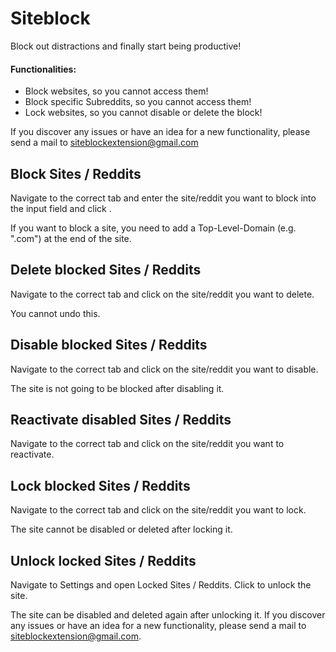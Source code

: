 # Siteblock

Block out distractions and finally start being productive!

#### Functionalities:
- Block websites, so you cannot access them!
- Block specific Subreddits, so you cannot access them!
- Lock websites, so you cannot disable or delete the block!

If you discover any issues or have an idea for a new functionality, please send a mail to siteblockextension@gmail.com

## Block Sites / Reddits
Navigate to the correct tab and enter the site/reddit you want to block into the input field and click .

If you want to block a site, you need to add a Top-Level-Domain (e.g. ".com") at the end of the site.





## Delete blocked Sites / Reddits
Navigate to the correct tab and click  on the site/reddit you want to delete.

You cannot undo this.

## Disable blocked Sites / Reddits
Navigate to the correct tab and click  on the site/reddit you want to disable.

The site is not going to be blocked after disabling it.

## Reactivate disabled Sites / Reddits
Navigate to the correct tab and click  on the site/reddit you want to reactivate.


## Lock blocked Sites / Reddits
Navigate to the correct tab and click  on the site/reddit you want to lock.

The site cannot be disabled or deleted after locking it.

## Unlock locked Sites / Reddits
Navigate to Settings and open Locked Sites / Reddits. Click  to unlock the site.




The site can be disabled and deleted again after unlocking it.
If you discover any issues or have an idea for a new functionality, please send a mail to siteblockextension@gmail.com.
